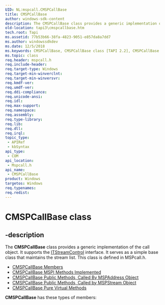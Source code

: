 ```yaml
---
UID: NL:mspcall.CMSPCallBase
title: CMSPCallBase
author: windows-sdk-content
description: The CMSPCallBase class provides a generic implementation of the call object. It supports the ITStreamControl interface. It serves as a simple base class that maintains the stream list. This class is defined in MSPcall.h.
old-location: tapi3\cmspcallbase.htm
tech.root: Tapi
ms.assetid: 77b53b66-38fa-4823-9051-e857da8a7dd7
ms.author: windowssdkdev
ms.date: 12/5/2018
ms.keywords: CMSPCallBase, CMSPCallBase class [TAPI 2.2], CMSPCallBase class [TAPI 2.2],described, _tapi3_cmspcallbase, mspcall/CMSPCallBase, tapi3.cmspcallbase
ms.topic: class
req.header: mspcall.h
req.include-header: 
req.target-type: Windows
req.target-min-winverclnt: 
req.target-min-winversvr: 
req.kmdf-ver: 
req.umdf-ver: 
req.ddi-compliance: 
req.unicode-ansi: 
req.idl: 
req.max-support: 
req.namespace: 
req.assembly: 
req.type-library: 
req.lib: 
req.dll: 
req.irql: 
topic_type:
 - APIRef
 - kbSyntax
api_type:
 - COM
api_location:
 - Mspcall.h
api_name:
 - CMSPCallBase
product: Windows
targetos: Windows
req.typenames: 
req.redist: 
---
```


# CMSPCallBase class


## -description


The 
<b>CMSPCallBase</b> class provides a generic implementation of the call object. It supports the 
<a href="https://msdn.microsoft.com/12b9457a-7afb-4348-93a2-28728c673929">ITStreamControl</a> interface. It serves as a simple base class that maintains the stream list. This class is defined in MSPcall.h.
<ul>
<li>
<a href="https://msdn.microsoft.com/a3193639-e0c4-4851-a879-551eca8023f9">CMSPCallBase Members</a>
</li>
<li>
<a href="https://msdn.microsoft.com/9483bf1f-b40a-4e34-84f2-1892d3194b38">CMSPCallBase MSPI Methods Implemented</a>
</li>
<li>
<a href="https://msdn.microsoft.com/1545868b-c19d-46ca-9efa-aa37b5279617">CMSPCallBase Public Methods, Called By MSPAddress Object</a>
</li>
<li>
<a href="https://msdn.microsoft.com/d43a44ab-9909-477c-8d23-f5b8817111e6">CMSPCallBase Public Methods, Called by MSPStream Object</a>
</li>
<li>
<a href="https://msdn.microsoft.com/2ea9d35a-c87e-44f4-8dc6-618251c81fe4">CMSPCallBase Pure Virtual Methods</a>
</li>
</ul><b xmlns:loc="http://microsoft.com/wdcml/l10n">CMSPCallBase</b> has these types of members:

